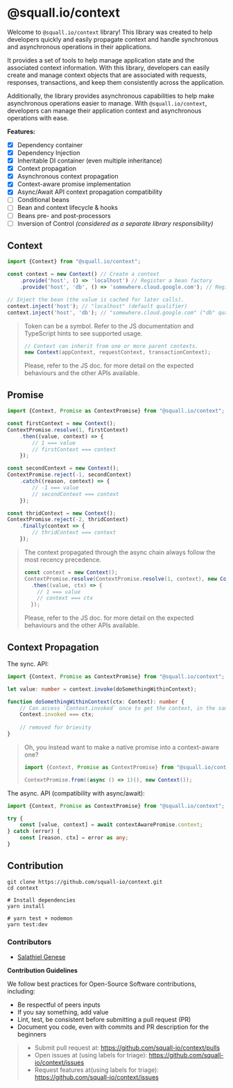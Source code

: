 @squall.io/context
===

Welcome to `@squall.io/context` library! This library was created to help developers quickly and easily propagate
context and handle synchronous and asynchronous operations in their applications.

It provides a set of tools to help manage application state and the associated context information. With this library,
developers can easily create and manage context objects that are associated with requests, responses, transactions, and
keep them consistently across the application.

Additionally, the library provides asynchronous capabilities to help make asynchronous operations easier to manage. With
`@squall.io/context`, developers can manage their application context and asynchronous operations with ease.

**Features:**

+ [x] Dependency container
+ [x] Dependency Injection
+ [x] Inheritable DI container (even multiple inheritance)
+ [x] Context propagation
+ [x] Asynchronous context propagation
+ [x] Context-aware promise implementation
+ [x] Async/Await API context propagation compatibility
+ [ ] Conditional beans
+ [ ] Bean and context lifecycle & hooks
+ [ ] Beans pre- and post-processors
+ [ ] Inversion of Control _(considered as a separate library responsibility)_

## Context

```typescript
import {Context} from "@squall.io/context";

const context = new Context() // Create a context 
    .provide('host', () => 'localhost') // Register a bean factory
    .provide('host', 'db', () => 'somewhere.cloud.google.com'); // Register a bean factory

// Inject the bean (the value is cached for later calls).
context.inject('host'); // "localhost" (default qualifier)
context.inject('host', 'db'); // "somewhere.cloud.google.com" ("db" qualifier)
```

> Token can be a symbol. Refer to the JS documentation and TypeScript hints to see supported usage.
>
> ```typescript
> // Context can inherit from one or more parent contexts.
> new Context(appContext, requestContext, transactionContext);
> ```
>
> Please, refer to the JS doc. for more detail on the expected behaviours and the other APIs available.

## Promise

```typescript
import {Context, Promise as ContextPromise} from "@squall.io/context";

const firstContext = new Context();
ContextPromise.resolve(1, firstContext)
    .then((value, context) => {
        // 1 === value
        // firstContext === context
    });

const secondContext = new Context();
ContextPromise.reject(-1, secondContext)
    .catch((reason, context) => {
        // -1 === value
        // secondContext === context
    });

const thridContext = new Context();
ContextPromise.reject(-2, thridContext)
    .finally(context => {
        // thridContext === context
    });
```

> The context propagated through the async chain always follow the most recency precedence.
> ```typescript
> const context = new Context();
> ContextPromise.resolve(ContextPromise.resolve(1, context), new Context())
>   .then((value, ctx) => {
>     // 1 === value
>     // context === ctx
>   });
> ```
>
> Please, refer to the JS doc. for more detail on the expected behaviours and the other APIs available.

## Context Propagation

The sync. API:

```typescript
import {Context, Promise as ContextPromise} from "@squall.io/context";

let value: number = context.invoke(doSomethingWithinContext);

function doSomethingWithinContext(ctx: Context): number {
    // Can access `Context.invoked` once to get the context, in the same event loop the invoke method was called into
    Context.invoked === ctx;
    
    // removed for brievity
}
```

> Oh, you instead want to make a native promise into a context-aware one?
> ```typescript
> import {Context, Promise as ContextPromise} from "@squall.io/context";
> 
> ContextPromise.from((async () => 1)(), new Context());
> ```

The async. API (compatibility with async/await):

```typescript
import {Context, Promise as ContextPromise} from "@squall.io/context";

try {
    const [value, context] = await contextAwarePromise.context;
} catch (error) {
    const [reason, ctx] = error as any;
}
```

## Contribution

```shell
git clone https://github.com/squall-io/context.git
cd context
```

```shell
# Install dependencies
yarn install
```

```shell
# yarn test + nodemon
yarn test:dev
```

### Contributors

+ [Salathiel Genese](https://salathiel.genese.name)

**Contribution Guidelines**

We follow best practices for Open-Source Software contributions, including:

+ Be respectful of peers inputs
+ If you say something, add value
+ Lint, test, be consistent before submitting a pull request (PR)
+ Document you code, even with commits and PR description for the beginners

> + Submit pull request at: https://github.com/squall-io/context/pulls
> + Open issues at (using labels for triage): https://github.com/squall-io/context/issues
> + Request features at(using labels for triage): https://github.com/squall-io/context/issues
